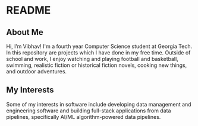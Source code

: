 # README

## About Me

Hi, I’m Vibhav! I'm a fourth year Computer Science student at Georgia Tech. In this repository are projects which I have done in my free time. Outside of school and work, I enjoy watching and playing football and basketball, swimming, realistic fiction or historical fiction novels, cooking new things, and outdoor adventures. 

## My Interests

Some of my interests in software include developing data management and engineering software and building full-stack applications from data pipelines, specifically AI/ML algorithm-powered data pipelines.

<!---
vibhavkany/vibhavkany is a ✨ special ✨ repository because its `README.md` (this file) appears on your GitHub profile.
You can click the Preview link to take a look at your changes.
--->
